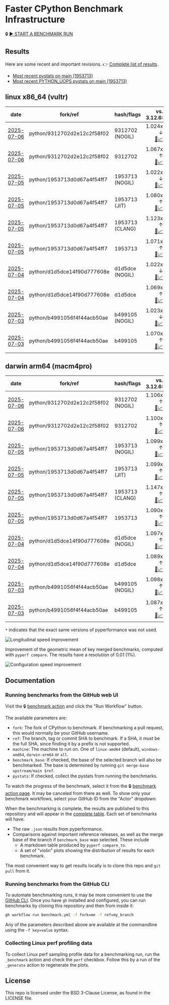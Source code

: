 # Faster CPython Benchmark Infrastructure

🔒 [▶️ START A BENCHMARK RUN](../../actions/workflows/benchmark.yml)

## Results

Here are some recent and important revisions. 👉 [Complete list of results](RESULTS.md).

<!-- START table -->
- [Most recent  pystats on main (1953713)](results/bm-20250705-3.15.0a0-1953713/bm-20250705-vultr-x86_64-python-1953713d0d67a4f54ff7-3.15.0a0-1953713-pystats.md)
- [Most recent PYTHON_UOPS pystats on main (1953713)](results/bm-20250705-3.15.0a0-1953713-PYTHON_UOPS/bm-20250705-vultr-x86_64-python-1953713d0d67a4f54ff7-3.15.0a0-1953713-pystats.md)

## linux x86_64 (vultr)
| date | fork/ref | hash/flags | vs. 3.12.6: | vs. 3.13.0rc2: | vs. base: |
| --- | --- | --- | ---: | ---: | ---: |
| [2025-07-06](results/bm-20250706-3.15.0a0-9312702-NOGIL) | python/9312702d2e12c2f58f02 | 9312702 (NOGIL) | 1.024x ↓<br>[📄](results/bm-20250706-3.15.0a0-9312702-NOGIL/bm-20250706-vultr-x86_64-python-9312702d2e12c2f58f02-3.15.0a0-9312702-vs-3.12.6.md)[📈](results/bm-20250706-3.15.0a0-9312702-NOGIL/bm-20250706-vultr-x86_64-python-9312702d2e12c2f58f02-3.15.0a0-9312702-vs-3.12.6.svg) | 1.057x ↓<br>[📄](results/bm-20250706-3.15.0a0-9312702-NOGIL/bm-20250706-vultr-x86_64-python-9312702d2e12c2f58f02-3.15.0a0-9312702-vs-3.13.0rc2.md)[📈](results/bm-20250706-3.15.0a0-9312702-NOGIL/bm-20250706-vultr-x86_64-python-9312702d2e12c2f58f02-3.15.0a0-9312702-vs-3.13.0rc2.svg) | 1.090x ↓<br>[📄](results/bm-20250706-3.15.0a0-9312702-NOGIL/bm-20250706-vultr-x86_64-python-9312702d2e12c2f58f02-3.15.0a0-9312702-vs-base.md)[📈](results/bm-20250706-3.15.0a0-9312702-NOGIL/bm-20250706-vultr-x86_64-python-9312702d2e12c2f58f02-3.15.0a0-9312702-vs-base.svg)[🧠](results/bm-20250706-3.15.0a0-9312702-NOGIL/bm-20250706-vultr-x86_64-python-9312702d2e12c2f58f02-3.15.0a0-9312702-vs-base-mem.svg) |
| [2025-07-06](results/bm-20250706-3.15.0a0-9312702) | python/9312702d2e12c2f58f02 | 9312702 | 1.067x ↑<br>[📄](results/bm-20250706-3.15.0a0-9312702/bm-20250706-vultr-x86_64-python-9312702d2e12c2f58f02-3.15.0a0-9312702-vs-3.12.6.md)[📈](results/bm-20250706-3.15.0a0-9312702/bm-20250706-vultr-x86_64-python-9312702d2e12c2f58f02-3.15.0a0-9312702-vs-3.12.6.svg) | 1.031x ↑<br>[📄](results/bm-20250706-3.15.0a0-9312702/bm-20250706-vultr-x86_64-python-9312702d2e12c2f58f02-3.15.0a0-9312702-vs-3.13.0rc2.md)[📈](results/bm-20250706-3.15.0a0-9312702/bm-20250706-vultr-x86_64-python-9312702d2e12c2f58f02-3.15.0a0-9312702-vs-3.13.0rc2.svg) |  |
| [2025-07-05](results/bm-20250705-3.15.0a0-1953713-NOGIL) | python/1953713d0d67a4f54ff7 | 1953713 (NOGIL) | 1.022x ↓<br>[📄](results/bm-20250705-3.15.0a0-1953713-NOGIL/bm-20250705-vultr-x86_64-python-1953713d0d67a4f54ff7-3.15.0a0-1953713-vs-3.12.6.md)[📈](results/bm-20250705-3.15.0a0-1953713-NOGIL/bm-20250705-vultr-x86_64-python-1953713d0d67a4f54ff7-3.15.0a0-1953713-vs-3.12.6.svg) | 1.055x ↓<br>[📄](results/bm-20250705-3.15.0a0-1953713-NOGIL/bm-20250705-vultr-x86_64-python-1953713d0d67a4f54ff7-3.15.0a0-1953713-vs-3.13.0rc2.md)[📈](results/bm-20250705-3.15.0a0-1953713-NOGIL/bm-20250705-vultr-x86_64-python-1953713d0d67a4f54ff7-3.15.0a0-1953713-vs-3.13.0rc2.svg) | 1.093x ↓<br>[📄](results/bm-20250705-3.15.0a0-1953713-NOGIL/bm-20250705-vultr-x86_64-python-1953713d0d67a4f54ff7-3.15.0a0-1953713-vs-base.md)[📈](results/bm-20250705-3.15.0a0-1953713-NOGIL/bm-20250705-vultr-x86_64-python-1953713d0d67a4f54ff7-3.15.0a0-1953713-vs-base.svg)[🧠](results/bm-20250705-3.15.0a0-1953713-NOGIL/bm-20250705-vultr-x86_64-python-1953713d0d67a4f54ff7-3.15.0a0-1953713-vs-base-mem.svg) |
| [2025-07-05](results/bm-20250705-3.15.0a0-1953713-JIT) | python/1953713d0d67a4f54ff7 | 1953713 (JIT) | 1.080x ↑<br>[📄](results/bm-20250705-3.15.0a0-1953713-JIT/bm-20250705-vultr-x86_64-python-1953713d0d67a4f54ff7-3.15.0a0-1953713-vs-3.12.6.md)[📈](results/bm-20250705-3.15.0a0-1953713-JIT/bm-20250705-vultr-x86_64-python-1953713d0d67a4f54ff7-3.15.0a0-1953713-vs-3.12.6.svg) | 1.044x ↑<br>[📄](results/bm-20250705-3.15.0a0-1953713-JIT/bm-20250705-vultr-x86_64-python-1953713d0d67a4f54ff7-3.15.0a0-1953713-vs-3.13.0rc2.md)[📈](results/bm-20250705-3.15.0a0-1953713-JIT/bm-20250705-vultr-x86_64-python-1953713d0d67a4f54ff7-3.15.0a0-1953713-vs-3.13.0rc2.svg) | 1.007x ↑<br>[📄](results/bm-20250705-3.15.0a0-1953713-JIT/bm-20250705-vultr-x86_64-python-1953713d0d67a4f54ff7-3.15.0a0-1953713-vs-base.md)[📈](results/bm-20250705-3.15.0a0-1953713-JIT/bm-20250705-vultr-x86_64-python-1953713d0d67a4f54ff7-3.15.0a0-1953713-vs-base.svg)[🧠](results/bm-20250705-3.15.0a0-1953713-JIT/bm-20250705-vultr-x86_64-python-1953713d0d67a4f54ff7-3.15.0a0-1953713-vs-base-mem.svg) |
| [2025-07-05](results/bm-20250705-3.15.0a0-1953713-CLANG) | python/1953713d0d67a4f54ff7 | 1953713 (CLANG) | 1.123x ↑<br>[📄](results/bm-20250705-3.15.0a0-1953713-CLANG/bm-20250705-vultr-x86_64-python-1953713d0d67a4f54ff7-3.15.0a0-1953713-vs-3.12.6.md)[📈](results/bm-20250705-3.15.0a0-1953713-CLANG/bm-20250705-vultr-x86_64-python-1953713d0d67a4f54ff7-3.15.0a0-1953713-vs-3.12.6.svg) | 1.086x ↑<br>[📄](results/bm-20250705-3.15.0a0-1953713-CLANG/bm-20250705-vultr-x86_64-python-1953713d0d67a4f54ff7-3.15.0a0-1953713-vs-3.13.0rc2.md)[📈](results/bm-20250705-3.15.0a0-1953713-CLANG/bm-20250705-vultr-x86_64-python-1953713d0d67a4f54ff7-3.15.0a0-1953713-vs-3.13.0rc2.svg) | 1.045x ↑<br>[📄](results/bm-20250705-3.15.0a0-1953713-CLANG/bm-20250705-vultr-x86_64-python-1953713d0d67a4f54ff7-3.15.0a0-1953713-vs-base.md)[📈](results/bm-20250705-3.15.0a0-1953713-CLANG/bm-20250705-vultr-x86_64-python-1953713d0d67a4f54ff7-3.15.0a0-1953713-vs-base.svg)[🧠](results/bm-20250705-3.15.0a0-1953713-CLANG/bm-20250705-vultr-x86_64-python-1953713d0d67a4f54ff7-3.15.0a0-1953713-vs-base-mem.svg) |
| [2025-07-05](results/bm-20250705-3.15.0a0-1953713) | python/1953713d0d67a4f54ff7 | 1953713 | 1.071x ↑<br>[📄](results/bm-20250705-3.15.0a0-1953713/bm-20250705-vultr-x86_64-python-1953713d0d67a4f54ff7-3.15.0a0-1953713-vs-3.12.6.md)[📈](results/bm-20250705-3.15.0a0-1953713/bm-20250705-vultr-x86_64-python-1953713d0d67a4f54ff7-3.15.0a0-1953713-vs-3.12.6.svg) | 1.036x ↑<br>[📄](results/bm-20250705-3.15.0a0-1953713/bm-20250705-vultr-x86_64-python-1953713d0d67a4f54ff7-3.15.0a0-1953713-vs-3.13.0rc2.md)[📈](results/bm-20250705-3.15.0a0-1953713/bm-20250705-vultr-x86_64-python-1953713d0d67a4f54ff7-3.15.0a0-1953713-vs-3.13.0rc2.svg) |  |
| [2025-07-04](results/bm-20250704-3.15.0a0-d1d5dce-NOGIL) | python/d1d5dce14f90d777608e | d1d5dce (NOGIL) | 1.022x ↓<br>[📄](results/bm-20250704-3.15.0a0-d1d5dce-NOGIL/bm-20250704-vultr-x86_64-python-d1d5dce14f90d777608e-3.15.0a0-d1d5dce-vs-3.12.6.md)[📈](results/bm-20250704-3.15.0a0-d1d5dce-NOGIL/bm-20250704-vultr-x86_64-python-d1d5dce14f90d777608e-3.15.0a0-d1d5dce-vs-3.12.6.svg) | 1.054x ↓<br>[📄](results/bm-20250704-3.15.0a0-d1d5dce-NOGIL/bm-20250704-vultr-x86_64-python-d1d5dce14f90d777608e-3.15.0a0-d1d5dce-vs-3.13.0rc2.md)[📈](results/bm-20250704-3.15.0a0-d1d5dce-NOGIL/bm-20250704-vultr-x86_64-python-d1d5dce14f90d777608e-3.15.0a0-d1d5dce-vs-3.13.0rc2.svg) | 1.090x ↓<br>[📄](results/bm-20250704-3.15.0a0-d1d5dce-NOGIL/bm-20250704-vultr-x86_64-python-d1d5dce14f90d777608e-3.15.0a0-d1d5dce-vs-base.md)[📈](results/bm-20250704-3.15.0a0-d1d5dce-NOGIL/bm-20250704-vultr-x86_64-python-d1d5dce14f90d777608e-3.15.0a0-d1d5dce-vs-base.svg)[🧠](results/bm-20250704-3.15.0a0-d1d5dce-NOGIL/bm-20250704-vultr-x86_64-python-d1d5dce14f90d777608e-3.15.0a0-d1d5dce-vs-base-mem.svg) |
| [2025-07-04](results/bm-20250704-3.15.0a0-d1d5dce) | python/d1d5dce14f90d777608e | d1d5dce | 1.069x ↑<br>[📄](results/bm-20250704-3.15.0a0-d1d5dce/bm-20250704-vultr-x86_64-python-d1d5dce14f90d777608e-3.15.0a0-d1d5dce-vs-3.12.6.md)[📈](results/bm-20250704-3.15.0a0-d1d5dce/bm-20250704-vultr-x86_64-python-d1d5dce14f90d777608e-3.15.0a0-d1d5dce-vs-3.12.6.svg) | 1.033x ↑<br>[📄](results/bm-20250704-3.15.0a0-d1d5dce/bm-20250704-vultr-x86_64-python-d1d5dce14f90d777608e-3.15.0a0-d1d5dce-vs-3.13.0rc2.md)[📈](results/bm-20250704-3.15.0a0-d1d5dce/bm-20250704-vultr-x86_64-python-d1d5dce14f90d777608e-3.15.0a0-d1d5dce-vs-3.13.0rc2.svg) |  |
| [2025-07-03](results/bm-20250703-3.15.0a0-b499105-NOGIL) | python/b4991056f4f44acb50ae | b499105 (NOGIL) | 1.023x ↓<br>[📄](results/bm-20250703-3.15.0a0-b499105-NOGIL/bm-20250703-vultr-x86_64-python-b4991056f4f44acb50ae-3.15.0a0-b499105-vs-3.12.6.md)[📈](results/bm-20250703-3.15.0a0-b499105-NOGIL/bm-20250703-vultr-x86_64-python-b4991056f4f44acb50ae-3.15.0a0-b499105-vs-3.12.6.svg) | 1.055x ↓<br>[📄](results/bm-20250703-3.15.0a0-b499105-NOGIL/bm-20250703-vultr-x86_64-python-b4991056f4f44acb50ae-3.15.0a0-b499105-vs-3.13.0rc2.md)[📈](results/bm-20250703-3.15.0a0-b499105-NOGIL/bm-20250703-vultr-x86_64-python-b4991056f4f44acb50ae-3.15.0a0-b499105-vs-3.13.0rc2.svg) | 1.092x ↓<br>[📄](results/bm-20250703-3.15.0a0-b499105-NOGIL/bm-20250703-vultr-x86_64-python-b4991056f4f44acb50ae-3.15.0a0-b499105-vs-base.md)[📈](results/bm-20250703-3.15.0a0-b499105-NOGIL/bm-20250703-vultr-x86_64-python-b4991056f4f44acb50ae-3.15.0a0-b499105-vs-base.svg)[🧠](results/bm-20250703-3.15.0a0-b499105-NOGIL/bm-20250703-vultr-x86_64-python-b4991056f4f44acb50ae-3.15.0a0-b499105-vs-base-mem.svg) |
| [2025-07-03](results/bm-20250703-3.15.0a0-b499105) | python/b4991056f4f44acb50ae | b499105 | 1.070x ↑<br>[📄](results/bm-20250703-3.15.0a0-b499105/bm-20250703-vultr-x86_64-python-b4991056f4f44acb50ae-3.15.0a0-b499105-vs-3.12.6.md)[📈](results/bm-20250703-3.15.0a0-b499105/bm-20250703-vultr-x86_64-python-b4991056f4f44acb50ae-3.15.0a0-b499105-vs-3.12.6.svg) | 1.035x ↑<br>[📄](results/bm-20250703-3.15.0a0-b499105/bm-20250703-vultr-x86_64-python-b4991056f4f44acb50ae-3.15.0a0-b499105-vs-3.13.0rc2.md)[📈](results/bm-20250703-3.15.0a0-b499105/bm-20250703-vultr-x86_64-python-b4991056f4f44acb50ae-3.15.0a0-b499105-vs-3.13.0rc2.svg) |  |

## darwin arm64 (macm4pro)
| date | fork/ref | hash/flags | vs. 3.12.6: | vs. 3.13.0rc2: | vs. base: |
| --- | --- | --- | ---: | ---: | ---: |
| [2025-07-06](results/bm-20250706-3.15.0a0-9312702-NOGIL) | python/9312702d2e12c2f58f02 | 9312702 (NOGIL) | 1.106x ↑<br>[📄](results/bm-20250706-3.15.0a0-9312702-NOGIL/bm-20250706-macm4pro-arm64-python-9312702d2e12c2f58f02-3.15.0a0-9312702-vs-3.12.6.md)[📈](results/bm-20250706-3.15.0a0-9312702-NOGIL/bm-20250706-macm4pro-arm64-python-9312702d2e12c2f58f02-3.15.0a0-9312702-vs-3.12.6.svg) | 1.026x ↑<br>[📄](results/bm-20250706-3.15.0a0-9312702-NOGIL/bm-20250706-macm4pro-arm64-python-9312702d2e12c2f58f02-3.15.0a0-9312702-vs-3.13.0rc2.md)[📈](results/bm-20250706-3.15.0a0-9312702-NOGIL/bm-20250706-macm4pro-arm64-python-9312702d2e12c2f58f02-3.15.0a0-9312702-vs-3.13.0rc2.svg) | 1.004x ↑<br>[📄](results/bm-20250706-3.15.0a0-9312702-NOGIL/bm-20250706-macm4pro-arm64-python-9312702d2e12c2f58f02-3.15.0a0-9312702-vs-base.md)[📈](results/bm-20250706-3.15.0a0-9312702-NOGIL/bm-20250706-macm4pro-arm64-python-9312702d2e12c2f58f02-3.15.0a0-9312702-vs-base.svg)[🧠](results/bm-20250706-3.15.0a0-9312702-NOGIL/bm-20250706-macm4pro-arm64-python-9312702d2e12c2f58f02-3.15.0a0-9312702-vs-base-mem.svg) |
| [2025-07-06](results/bm-20250706-3.15.0a0-9312702) | python/9312702d2e12c2f58f02 | 9312702 | 1.100x ↑<br>[📄](results/bm-20250706-3.15.0a0-9312702/bm-20250706-macm4pro-arm64-python-9312702d2e12c2f58f02-3.15.0a0-9312702-vs-3.12.6.md)[📈](results/bm-20250706-3.15.0a0-9312702/bm-20250706-macm4pro-arm64-python-9312702d2e12c2f58f02-3.15.0a0-9312702-vs-3.12.6.svg) | 1.020x ↑<br>[📄](results/bm-20250706-3.15.0a0-9312702/bm-20250706-macm4pro-arm64-python-9312702d2e12c2f58f02-3.15.0a0-9312702-vs-3.13.0rc2.md)[📈](results/bm-20250706-3.15.0a0-9312702/bm-20250706-macm4pro-arm64-python-9312702d2e12c2f58f02-3.15.0a0-9312702-vs-3.13.0rc2.svg) |  |
| [2025-07-05](results/bm-20250705-3.15.0a0-1953713-NOGIL) | python/1953713d0d67a4f54ff7 | 1953713 (NOGIL) | 1.099x ↑<br>[📄](results/bm-20250705-3.15.0a0-1953713-NOGIL/bm-20250705-macm4pro-arm64-python-1953713d0d67a4f54ff7-3.15.0a0-1953713-vs-3.12.6.md)[📈](results/bm-20250705-3.15.0a0-1953713-NOGIL/bm-20250705-macm4pro-arm64-python-1953713d0d67a4f54ff7-3.15.0a0-1953713-vs-3.12.6.svg) | 1.019x ↑<br>[📄](results/bm-20250705-3.15.0a0-1953713-NOGIL/bm-20250705-macm4pro-arm64-python-1953713d0d67a4f54ff7-3.15.0a0-1953713-vs-3.13.0rc2.md)[📈](results/bm-20250705-3.15.0a0-1953713-NOGIL/bm-20250705-macm4pro-arm64-python-1953713d0d67a4f54ff7-3.15.0a0-1953713-vs-3.13.0rc2.svg) | 1.008x ↑<br>[📄](results/bm-20250705-3.15.0a0-1953713-NOGIL/bm-20250705-macm4pro-arm64-python-1953713d0d67a4f54ff7-3.15.0a0-1953713-vs-base.md)[📈](results/bm-20250705-3.15.0a0-1953713-NOGIL/bm-20250705-macm4pro-arm64-python-1953713d0d67a4f54ff7-3.15.0a0-1953713-vs-base.svg)[🧠](results/bm-20250705-3.15.0a0-1953713-NOGIL/bm-20250705-macm4pro-arm64-python-1953713d0d67a4f54ff7-3.15.0a0-1953713-vs-base-mem.svg) |
| [2025-07-05](results/bm-20250705-3.15.0a0-1953713-JIT) | python/1953713d0d67a4f54ff7 | 1953713 (JIT) | 1.099x ↑<br>[📄](results/bm-20250705-3.15.0a0-1953713-JIT/bm-20250705-macm4pro-arm64-python-1953713d0d67a4f54ff7-3.15.0a0-1953713-vs-3.12.6.md)[📈](results/bm-20250705-3.15.0a0-1953713-JIT/bm-20250705-macm4pro-arm64-python-1953713d0d67a4f54ff7-3.15.0a0-1953713-vs-3.12.6.svg) | 1.020x ↑<br>[📄](results/bm-20250705-3.15.0a0-1953713-JIT/bm-20250705-macm4pro-arm64-python-1953713d0d67a4f54ff7-3.15.0a0-1953713-vs-3.13.0rc2.md)[📈](results/bm-20250705-3.15.0a0-1953713-JIT/bm-20250705-macm4pro-arm64-python-1953713d0d67a4f54ff7-3.15.0a0-1953713-vs-3.13.0rc2.svg) | 1.009x ↑<br>[📄](results/bm-20250705-3.15.0a0-1953713-JIT/bm-20250705-macm4pro-arm64-python-1953713d0d67a4f54ff7-3.15.0a0-1953713-vs-base.md)[📈](results/bm-20250705-3.15.0a0-1953713-JIT/bm-20250705-macm4pro-arm64-python-1953713d0d67a4f54ff7-3.15.0a0-1953713-vs-base.svg)[🧠](results/bm-20250705-3.15.0a0-1953713-JIT/bm-20250705-macm4pro-arm64-python-1953713d0d67a4f54ff7-3.15.0a0-1953713-vs-base-mem.svg) |
| [2025-07-05](results/bm-20250705-3.15.0a0-1953713-CLANG) | python/1953713d0d67a4f54ff7 | 1953713 (CLANG) | 1.147x ↑<br>[📄](results/bm-20250705-3.15.0a0-1953713-CLANG/bm-20250705-macm4pro-arm64-python-1953713d0d67a4f54ff7-3.15.0a0-1953713-vs-3.12.6.md)[📈](results/bm-20250705-3.15.0a0-1953713-CLANG/bm-20250705-macm4pro-arm64-python-1953713d0d67a4f54ff7-3.15.0a0-1953713-vs-3.12.6.svg) | 1.063x ↑<br>[📄](results/bm-20250705-3.15.0a0-1953713-CLANG/bm-20250705-macm4pro-arm64-python-1953713d0d67a4f54ff7-3.15.0a0-1953713-vs-3.13.0rc2.md)[📈](results/bm-20250705-3.15.0a0-1953713-CLANG/bm-20250705-macm4pro-arm64-python-1953713d0d67a4f54ff7-3.15.0a0-1953713-vs-3.13.0rc2.svg) | 1.055x ↑<br>[📄](results/bm-20250705-3.15.0a0-1953713-CLANG/bm-20250705-macm4pro-arm64-python-1953713d0d67a4f54ff7-3.15.0a0-1953713-vs-base.md)[📈](results/bm-20250705-3.15.0a0-1953713-CLANG/bm-20250705-macm4pro-arm64-python-1953713d0d67a4f54ff7-3.15.0a0-1953713-vs-base.svg)[🧠](results/bm-20250705-3.15.0a0-1953713-CLANG/bm-20250705-macm4pro-arm64-python-1953713d0d67a4f54ff7-3.15.0a0-1953713-vs-base-mem.svg) |
| [2025-07-05](results/bm-20250705-3.15.0a0-1953713) | python/1953713d0d67a4f54ff7 | 1953713 | 1.090x ↑<br>[📄](results/bm-20250705-3.15.0a0-1953713/bm-20250705-macm4pro-arm64-python-1953713d0d67a4f54ff7-3.15.0a0-1953713-vs-3.12.6.md)[📈](results/bm-20250705-3.15.0a0-1953713/bm-20250705-macm4pro-arm64-python-1953713d0d67a4f54ff7-3.15.0a0-1953713-vs-3.12.6.svg) | 1.011x ↑<br>[📄](results/bm-20250705-3.15.0a0-1953713/bm-20250705-macm4pro-arm64-python-1953713d0d67a4f54ff7-3.15.0a0-1953713-vs-3.13.0rc2.md)[📈](results/bm-20250705-3.15.0a0-1953713/bm-20250705-macm4pro-arm64-python-1953713d0d67a4f54ff7-3.15.0a0-1953713-vs-3.13.0rc2.svg) |  |
| [2025-07-04](results/bm-20250704-3.15.0a0-d1d5dce-NOGIL) | python/d1d5dce14f90d777608e | d1d5dce (NOGIL) | 1.097x ↑<br>[📄](results/bm-20250704-3.15.0a0-d1d5dce-NOGIL/bm-20250704-macm4pro-arm64-python-d1d5dce14f90d777608e-3.15.0a0-d1d5dce-vs-3.12.6.md)[📈](results/bm-20250704-3.15.0a0-d1d5dce-NOGIL/bm-20250704-macm4pro-arm64-python-d1d5dce14f90d777608e-3.15.0a0-d1d5dce-vs-3.12.6.svg) | 1.018x ↑<br>[📄](results/bm-20250704-3.15.0a0-d1d5dce-NOGIL/bm-20250704-macm4pro-arm64-python-d1d5dce14f90d777608e-3.15.0a0-d1d5dce-vs-3.13.0rc2.md)[📈](results/bm-20250704-3.15.0a0-d1d5dce-NOGIL/bm-20250704-macm4pro-arm64-python-d1d5dce14f90d777608e-3.15.0a0-d1d5dce-vs-3.13.0rc2.svg) | 1.006x ↑<br>[📄](results/bm-20250704-3.15.0a0-d1d5dce-NOGIL/bm-20250704-macm4pro-arm64-python-d1d5dce14f90d777608e-3.15.0a0-d1d5dce-vs-base.md)[📈](results/bm-20250704-3.15.0a0-d1d5dce-NOGIL/bm-20250704-macm4pro-arm64-python-d1d5dce14f90d777608e-3.15.0a0-d1d5dce-vs-base.svg)[🧠](results/bm-20250704-3.15.0a0-d1d5dce-NOGIL/bm-20250704-macm4pro-arm64-python-d1d5dce14f90d777608e-3.15.0a0-d1d5dce-vs-base-mem.svg) |
| [2025-07-04](results/bm-20250704-3.15.0a0-d1d5dce) | python/d1d5dce14f90d777608e | d1d5dce | 1.089x ↑<br>[📄](results/bm-20250704-3.15.0a0-d1d5dce/bm-20250704-macm4pro-arm64-python-d1d5dce14f90d777608e-3.15.0a0-d1d5dce-vs-3.12.6.md)[📈](results/bm-20250704-3.15.0a0-d1d5dce/bm-20250704-macm4pro-arm64-python-d1d5dce14f90d777608e-3.15.0a0-d1d5dce-vs-3.12.6.svg) | 1.011x ↑<br>[📄](results/bm-20250704-3.15.0a0-d1d5dce/bm-20250704-macm4pro-arm64-python-d1d5dce14f90d777608e-3.15.0a0-d1d5dce-vs-3.13.0rc2.md)[📈](results/bm-20250704-3.15.0a0-d1d5dce/bm-20250704-macm4pro-arm64-python-d1d5dce14f90d777608e-3.15.0a0-d1d5dce-vs-3.13.0rc2.svg) |  |
| [2025-07-03](results/bm-20250703-3.15.0a0-b499105-NOGIL) | python/b4991056f4f44acb50ae | b499105 (NOGIL) | 1.098x ↑<br>[📄](results/bm-20250703-3.15.0a0-b499105-NOGIL/bm-20250703-macm4pro-arm64-python-b4991056f4f44acb50ae-3.15.0a0-b499105-vs-3.12.6.md)[📈](results/bm-20250703-3.15.0a0-b499105-NOGIL/bm-20250703-macm4pro-arm64-python-b4991056f4f44acb50ae-3.15.0a0-b499105-vs-3.12.6.svg) | 1.019x ↑<br>[📄](results/bm-20250703-3.15.0a0-b499105-NOGIL/bm-20250703-macm4pro-arm64-python-b4991056f4f44acb50ae-3.15.0a0-b499105-vs-3.13.0rc2.md)[📈](results/bm-20250703-3.15.0a0-b499105-NOGIL/bm-20250703-macm4pro-arm64-python-b4991056f4f44acb50ae-3.15.0a0-b499105-vs-3.13.0rc2.svg) | 1.009x ↑<br>[📄](results/bm-20250703-3.15.0a0-b499105-NOGIL/bm-20250703-macm4pro-arm64-python-b4991056f4f44acb50ae-3.15.0a0-b499105-vs-base.md)[📈](results/bm-20250703-3.15.0a0-b499105-NOGIL/bm-20250703-macm4pro-arm64-python-b4991056f4f44acb50ae-3.15.0a0-b499105-vs-base.svg)[🧠](results/bm-20250703-3.15.0a0-b499105-NOGIL/bm-20250703-macm4pro-arm64-python-b4991056f4f44acb50ae-3.15.0a0-b499105-vs-base-mem.svg) |
| [2025-07-03](results/bm-20250703-3.15.0a0-b499105) | python/b4991056f4f44acb50ae | b499105 | 1.087x ↑<br>[📄](results/bm-20250703-3.15.0a0-b499105/bm-20250703-macm4pro-arm64-python-b4991056f4f44acb50ae-3.15.0a0-b499105-vs-3.12.6.md)[📈](results/bm-20250703-3.15.0a0-b499105/bm-20250703-macm4pro-arm64-python-b4991056f4f44acb50ae-3.15.0a0-b499105-vs-3.12.6.svg) | 1.008x ↑<br>[📄](results/bm-20250703-3.15.0a0-b499105/bm-20250703-macm4pro-arm64-python-b4991056f4f44acb50ae-3.15.0a0-b499105-vs-3.13.0rc2.md)[📈](results/bm-20250703-3.15.0a0-b499105/bm-20250703-macm4pro-arm64-python-b4991056f4f44acb50ae-3.15.0a0-b499105-vs-3.13.0rc2.svg) |  |


<!-- END table -->

`*` indicates that the exact same versions of pyperformance was not used.

![Longitudinal speed improvement](/longitudinal.svg)

Improvement of the geometric mean of key merged benchmarks, computed with `pyperf compare`.
The results have a resolution of 0.01 (1%).

![Configuration speed improvement](/configs.svg)

## Documentation

### Running benchmarks from the GitHub web UI

Visit the 🔒 [benchmark action](../../actions/workflows/benchmark.yml) and click the "Run Workflow" button.

The available parameters are:

- `fork`: The fork of CPython to benchmark.
  If benchmarking a pull request, this would normally be your GitHub username.
- `ref`: The branch, tag or commit SHA to benchmark.
  If a SHA, it must be the full SHA, since finding it by a prefix is not supported.
- `machine`: The machine to run on.
  One of `linux-amd64` (default), `windows-amd64`, `darwin-arm64` or `all`.
- `benchmark_base`: If checked, the base of the selected branch will also be benchmarked.
  The base is determined by running `git merge-base upstream/main $ref`.
- `pystats`: If checked, collect the pystats from running the benchmarks.

To watch the progress of the benchmark, select it from the 🔒 [benchmark action page](../../actions/workflows/benchmark.yml).
It may be canceled from there as well.
To show only your benchmark workflows, select your GitHub ID from the "Actor" dropdown.

When the benchmarking is complete, the results are published to this repository and will appear in the [complete table](RESULTS.md).
Each set of benchmarks will have:

- The raw `.json` results from pyperformance.
- Comparisons against important reference releases, as well as the merge base of the branch if `benchmark_base` was selected. These include
  - A markdown table produced by `pyperf compare_to`.
  - A set of "violin" plots showing the distribution of results for each benchmark.

The most convenient way to get results locally is to clone this repo and `git pull` from it.

### Running benchmarks from the GitHub CLI

To automate benchmarking runs, it may be more convenient to use the [GitHub CLI](https://cli.github.com/).
Once you have `gh` installed and configured, you can run benchmarks by cloning this repository and then from inside it:

```bash session
gh workflow run benchmark.yml -f fork=me -f ref=my_branch
```

Any of the parameters described above are available at the commandline using the `-f key=value` syntax.

### Collecting Linux perf profiling data

To collect Linux perf sampling profile data for a benchmarking run, run the `_benchmark` action and check the `perf` checkbox.
Follow this by a run of the `_generate` action to regenerate the plots.

## License

This repo is licensed under the BSD 3-Clause License, as found in the LICENSE file.
